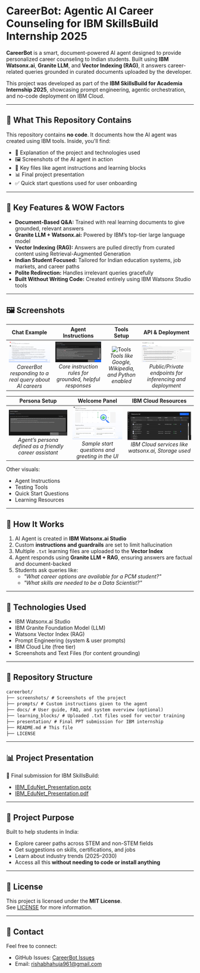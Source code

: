 # CareerBot: Agentic AI Career Counseling for IBM SkillsBuild Internship 2025

**CareerBot** is a smart, document-powered AI agent designed to provide personalized career counseling to Indian students. Built using **IBM Watsonx.ai**, **Granite LLM**, and **Vector Indexing (RAG)**, it answers career-related queries grounded in curated documents uploaded by the developer. 

This project was developed as part of the **IBM SkillsBuild for Academia Internship 2025**, showcasing prompt engineering, agentic orchestration, and no-code deployment on IBM Cloud.

---

## 🧩 What This Repository Contains

This repository contains **no code**. It documents how the AI agent was created using IBM tools. Inside, you'll find:

- 🧠 Explanation of the project and technologies used  
- 🖼️ Screenshots of the AI agent in action  
- 📝 Key files like agent instructions and learning blocks  
- 📊 Final project presentation  
- ✅ Quick start questions used for user onboarding

---

## 🌟 Key Features & WOW Factors

- **Document-Based Q&A:** Trained with real learning documents to give grounded, relevant answers
- **Granite LLM + Watsonx.ai:** Powered by IBM’s top-tier large language model
- **Vector Indexing (RAG):** Answers are pulled directly from curated content using Retrieval-Augmented Generation
- **Indian Student Focused:** Tailored for Indian education systems, job markets, and career paths
- **Polite Redirection:** Handles irrelevant queries gracefully
- **Built Without Writing Code:** Created entirely using IBM Watsonx Studio tools

---

## 🖼️ Screenshots

| Chat Example | Agent Instructions | Tools Setup | API & Deployment |
|:------------:|:------------------:|:-----------:|:----------------:|
| ![Chat](screenshots/chat_example_ai_guidance.png) <br> *CareerBot responding to a real query about AI careers* | ![Instructions](screenshots/agent_instructions_common.png) <br> *Core instruction rules for grounded, helpful responses* | ![Tools](screenshots/tools_configured.png) <br> *Tools like Google, Wikipedia, and Python enabled* | ![API](screenshots/api_reference_ibm.png) <br> *Public/Private endpoints for inferencing and deployment* |

| Persona Setup | Welcome Panel | IBM Cloud Resources |
|:-------------:|:-------------:|:-------------------:|
| ![Persona](screenshots/agent_instructions_persona.png) <br> *Agent’s persona defined as a friendly career assistant* | ![Welcome](screenshots/welcome_and_start_questions.png) <br> *Sample start questions and greeting in the UI* | ![Resources](screenshots/ibm_cloud_resources_used.png) <br> *IBM Cloud services like watsonx.ai, Storage used* |

Other visuals:
- Agent Instructions
- Testing Tools
- Quick Start Questions
- Learning Resources

---

## 📑 How It Works

1. AI Agent is created in **IBM Watsonx.ai Studio**
2. Custom **instructions and guardrails** are set to limit hallucination
3. Multiple `.txt` learning files are uploaded to the **Vector Index**
4. Agent responds using **Granite LLM + RAG**, ensuring answers are factual and document-backed
5. Students ask queries like:
   - *"What career options are available for a PCM student?"*
   - *"What skills are needed to be a Data Scientist?"*

---

## 🧠 Technologies Used

- IBM Watsonx.ai Studio
- IBM Granite Foundation Model (LLM)
- Watsonx Vector Index (RAG)
- Prompt Engineering (system & user prompts)
- IBM Cloud Lite (free tier)
- Screenshots and Text Files (for content grounding)

---

## 📁 Repository Structure

```
careerbot/
├── screenshots/ # Screenshots of the project
├── prompts/ # Custom instructions given to the agent
├── docs/ # User guide, FAQ, and system overview (optional)
├── learning_blocks/ # Uploaded .txt files used for vector training
├── presentation/ # Final PPT submission for IBM internship
├── README.md # This file
├── LICENSE
```

---

## 📊 Project Presentation

🎤 Final submission for IBM SkillsBuild:
- [IBM_EduNet_Presentation.pptx](presentation/IBM_EduNet_Presentation.pptx)
- [IBM_EduNet_Presentation.pdf](presentation/IBM_EduNet_Presentation.pdf)

---

## 🤝 Project Purpose

Built to help students in India:
- Explore career paths across STEM and non-STEM fields
- Get suggestions on skills, certifications, and jobs
- Learn about industry trends (2025–2030)
- Access all this **without needing to code or install anything**

---

## 📄 License

This project is licensed under the **MIT License**.  
See [LICENSE](LICENSE) for more information.

---

## 🙋 Contact

Feel free to connect:

- GitHub Issues: [CareerBot Issues](https://github.com/rishabhahuja12/careerbot/issues)
- Email: rishabhahuja961@gmail.com
